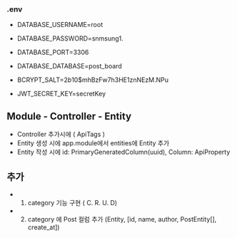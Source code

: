 ### .env
* DATABASE_USERNAME=root
* DATABASE_PASSWORD=snmsung1.
* DATABASE_PORT=3306
* DATABASE_DATABASE=post_board

* BCRYPT_SALT=$2b$10$mhBzFw7h3HE1znNEzM.NPu
* JWT_SECRET_KEY=secretKey

## Module - Controller - Entity
* Controller 추가시에 ( ApiTags ) 
* Entity 생성 시에 app.module에서 entities에 Entity 추가
* Entity 작성 시에 id: PrimaryGeneratedColumn(uuid), Column: ApiProperty

## 추가
* 1. category 기능 구현 ( C. R. U. D)
* 2. category 에 Post 컬럼 추가 (Entity, [id, name, author, PostEntity[], create_at])
